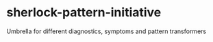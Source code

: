 # sherlock-pattern-initiative
Umbrella for different diagnostics, symptoms and pattern transformers

